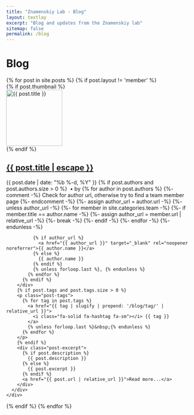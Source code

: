 ```yaml
---
title: "Znamenskiy Lab - Blog"
layout: textlay
excerpt: "Blog and updates from the Znamenskiy lab"
sitemap: false
permalink: /blog
---
```


# Blog

<div class="post-list">
{% for post in site.posts %}
  {% if post.layout != 'member' %}
    <div class="post-item d-flex align-items-start mb-4">
      {% if post.thumbnail %}
        <div class="flex-shrink-0 mr-3">
          <a href="{{ post.url | relative_url }}" {% if post.thumbnail_caption %}title="{{ post.thumbnail_caption | escape }}"{% endif %}>
            <img src="{{ post.thumbnail | relative_url }}" alt="{{ post.title }}" style="width: 150px; height: 150px; object-fit: cover;" class="rounded">
          </a>
        </div>
      {% endif %}
      <div class="flex-grow-1">
        <h2><a class="post-link" href="{{ post.url | relative_url }}">{{ post.title | escape }}</a></h2>
        <div class="post-meta">
          {{ post.date | date: "%b %-d, %Y" }}
          {% if post.authors and post.authors.size > 0 %}
            &nbsp;&bull;&nbsp;by
            {% for author in post.authors %}
              {%- comment -%} Check for author url, otherwise try to find a team member page {%- endcomment -%}
              {%- assign author_url = author.url -%}
              {%- unless author_url -%}
                {%- for member in site.categories.team -%}
                  {%- if member.title == author.name -%}
                    {%- assign author_url = member.url | relative_url -%}
                    {%- break -%}
                  {%- endif -%}
                {%- endfor -%}
              {%- endunless -%}

              {% if author_url %}
                <a href="{{ author_url }}" target="_blank" rel="noopener noreferrer">{{ author.name }}</a>
              {% else %}
                {{ author.name }}
              {% endif %}
              {% unless forloop.last %}, {% endunless %}
            {% endfor %}
          {% endif %}
        </div>
        {% if post.tags and post.tags.size > 0 %}
        <p class="post-tags">
          {% for tag in post.tags %}
            <a href="{{ tag | slugify | prepend: '/blog/tag/' | relative_url }}">
              <i class="fa-solid fa-hashtag fa-sm"></i> {{ tag }}
            </a>
            {% unless forloop.last %}&nbsp;{% endunless %}
          {% endfor %}
        </p>
        {% endif %}
        <div class="post-excerpt">
          {% if post.description %}
            {{ post.description }}
          {% else %}
            {{ post.excerpt }}
          {% endif %}
          <a href="{{ post.url | relative_url }}">Read more...</a>
        </div>
      </div>
    </div>
  {% endif %}
{% endfor %}
</div>
